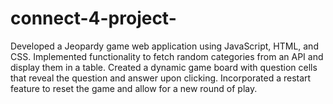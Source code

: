 # connect-4-project-
Developed a Jeopardy game web application using JavaScript, HTML, and CSS.
Implemented functionality to fetch random categories from an API and display them in a table.
Created a dynamic game board with question cells that reveal the question and answer upon clicking.
Incorporated a restart feature to reset the game and allow for a new round of play.
